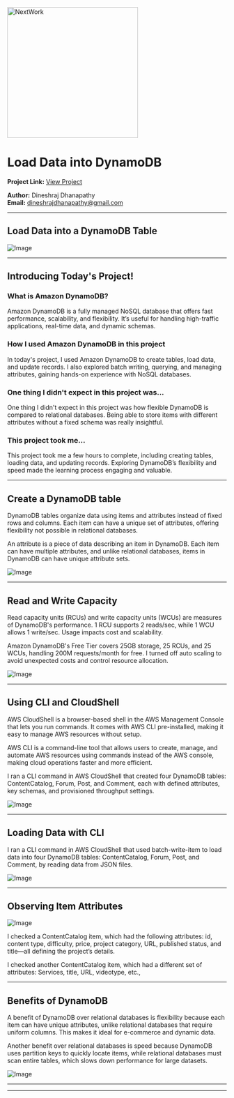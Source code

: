 <img src="https://cdn.prod.website-files.com/677c400686e724409a5a7409/6790ad949cf622dc8dcd9fe4_nextwork-logo-leather.svg" alt="NextWork" width="300" />

# Load Data into DynamoDB

**Project Link:** [View Project](http://learn.nextwork.org/projects/aws-databases-dynamodb)

**Author:** Dineshraj Dhanapathy  
**Email:** dineshrajdhanapathy@gmail.com

---

## Load Data into a DynamoDB Table

![Image](http://learn.nextwork.org/positive_purple_innocent_lemon/uploads/aws-databases-dynamodb_b481c730)

---

## Introducing Today's Project!

### What is Amazon DynamoDB?

Amazon DynamoDB is a fully managed NoSQL database that offers fast performance, scalability, and flexibility. It’s useful for handling high-traffic applications, real-time data, and dynamic schemas. 

### How I used Amazon DynamoDB in this project

In today's project, I used Amazon DynamoDB to create tables, load data, and update records. I also explored batch writing, querying, and managing attributes, gaining hands-on experience with NoSQL databases.

### One thing I didn't expect in this project was...

One thing I didn't expect in this project was how flexible DynamoDB is compared to relational databases. Being able to store items with different attributes without a fixed schema was really insightful.

### This project took me...

This project took me a few hours to complete, including creating tables, loading data, and updating records. Exploring DynamoDB’s flexibility and speed made the learning process engaging and valuable. 

---

## Create a DynamoDB table

DynamoDB tables organize data using items and attributes instead of fixed rows and columns. Each item can have a unique set of attributes, offering flexibility not possible in relational databases.

An attribute is a piece of data describing an item in DynamoDB. Each item can have multiple attributes, and unlike relational databases, items in DynamoDB can have unique attribute sets.

![Image](http://learn.nextwork.org/positive_purple_innocent_lemon/uploads/aws-databases-dynamodb_a3cefee0)

---

## Read and Write Capacity

Read capacity units (RCUs) and write capacity units (WCUs) are measures of DynamoDB's performance. 1 RCU supports 2 reads/sec, while 1 WCU allows 1 write/sec. Usage impacts cost and scalability. 

Amazon DynamoDB's Free Tier covers 25GB storage, 25 RCUs, and 25 WCUs, handling 200M requests/month for free. I turned off auto scaling to avoid unexpected costs and control resource allocation.

![Image](http://learn.nextwork.org/positive_purple_innocent_lemon/uploads/aws-databases-dynamodb_ef47dd8f)

---

## Using CLI and CloudShell

AWS CloudShell is a browser-based shell in the AWS Management Console that lets you run commands. It comes with AWS CLI pre-installed, making it easy to manage AWS resources without setup. 

AWS CLI is a command-line tool that allows users to create, manage, and automate AWS resources using commands instead of the AWS console, making cloud operations faster and more efficient.

I ran a CLI command in AWS CloudShell that created four DynamoDB tables: ContentCatalog, Forum, Post, and Comment, each with defined attributes, key schemas, and provisioned throughput settings. 

![Image](http://learn.nextwork.org/positive_purple_innocent_lemon/uploads/aws-databases-dynamodb_81e0258b)

---

## Loading Data with CLI

I ran a CLI command in AWS CloudShell that used batch-write-item to load data into four DynamoDB tables: ContentCatalog, Forum, Post, and Comment, by reading data from JSON files. 

![Image](http://learn.nextwork.org/positive_purple_innocent_lemon/uploads/aws-databases-dynamodb_791c600b)

---

## Observing Item Attributes

![Image](http://learn.nextwork.org/positive_purple_innocent_lemon/uploads/aws-databases-dynamodb_b481c731)

I checked a ContentCatalog item, which had the following attributes: id, content type, difficulty, price, project category, URL, published status, and title—all defining the project’s details. 

I checked another ContentCatalog item, which had a different set of attributes: Services, title, URL, videotype, etc.,

---

## Benefits of DynamoDB

A benefit of DynamoDB over relational databases is flexibility because each item can have unique attributes, unlike relational databases that require uniform columns. This makes it ideal for e-commerce and dynamic data.

Another benefit over relational databases is speed because DynamoDB uses partition keys to quickly locate items, while relational databases must scan entire tables, which slows down performance for large datasets. 

![Image](http://learn.nextwork.org/positive_purple_innocent_lemon/uploads/aws-databases-dynamodb_b481c730)

---

---
